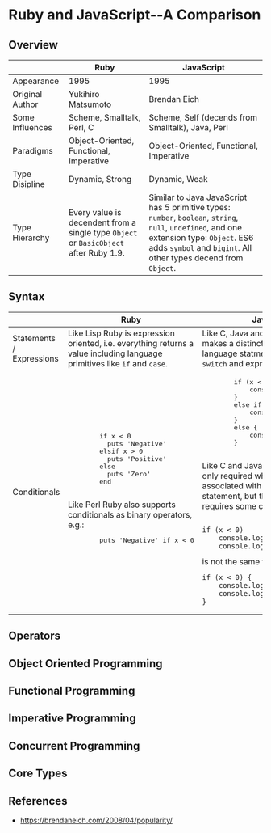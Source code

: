 # Ruby and JavaScript--A Comparison

## Overview

|                             | Ruby                                        | JavaScript                                    |
| --------------------------- | ------------------------------------------- | --------------------------------------------- |
| Appearance                  | 1995                                        | 1995                                          |
| Original Author             | Yukihiro Matsumoto                          | Brendan Eich                                  |
| Some Influences             | Scheme, Smalltalk, Perl, C                  | Scheme, Self (decends from Smalltalk), Java, Perl |
| Paradigms                   | Object-Oriented, Functional, Imperative     | Object-Oriented, Functional, Imperative       |
| Type Disipline              | Dynamic, Strong                             | Dynamic, Weak                                 |
| Type Hierarchy              | Every value is decendent from a single type `Object` or `BasicObject` after Ruby 1.9. | Similar to Java JavaScript has 5 primitive types: `number`, `boolean`, `string`, `null`, `undefined`, and one extension type: `Object`. ES6 adds `symbol` and `bigint`. All other types decend from `Object`. |

## Syntax

<table>
  <thead>
    <tr>
      <th></th>
      <th>Ruby</th>
      <th>JavaScript</th>
    </tr>
  </thead>
  <tbody>
    <tr>
      <td>Statements / Expressions</td>
      <td>Like Lisp Ruby is expression oriented, i.e.
      everything returns a value including
      language primitives like <code>if</code> and
      <code>case</code>.</td>
      <td>Like C, Java and Perl JavaScript makes a
      distinction between language statments like
      <code>if</code> and <code>switch</code> and
      expressions like <code>2 + 3</code>.</td>
    </tr>
    <tr>
      <td>Conditionals</td>
      <td>
        <pre>
        if x < 0
          puts 'Negative'
        elsif x > 0
          puts 'Positive'
        else
          puts 'Zero'
        end
        </pre>
        Like Perl Ruby also supports conditionals
        as binary operators, e.g.:
        <pre>
        puts 'Negative' if x < 0
        </pre>
      </td>
      <td>
        <pre>
        if (x < 0) {
            console.log('Negative');
        }
        else if (x > 0) {
            console.log('Positive');
        }
        else {
            console.log('Zero');
        }
        </pre>
        Like C and Java curly braces are only
        required when the clause is associated with
        more than one statement, but this is a
        feature that requires some caution, because:
<pre><code>
if (x < 0)
    console.log('Negative');
    console.log('Less than zero');
</code></pre>
        is not the same thing as
<pre><code>if (x < 0) {
    console.log('Negative');
    console.log('Less than zero');
}</code></pre>
      </td>
    </tr>
  </tbody>
</table>

## Operators

## Object Oriented Programming

## Functional Programming

## Imperative Programming

## Concurrent Programming

## Core Types

## References

- https://brendaneich.com/2008/04/popularity/
